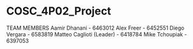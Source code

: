 # COSC_4P02_Project

TEAM MEMBERS
Aamir Dhanani - 6463012
Alex Freer - 6452551
Diego Vergara - 6583819
Matteo Caglioti (Leader) - 6418784
Mike Tchoupiak - 6397053
